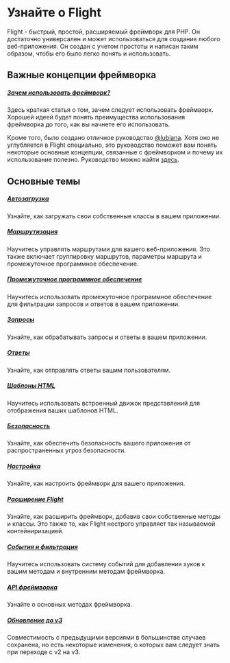 # Узнайте о Flight

Flight - быстрый, простой, расширяемый фреймворк для PHP. Он достаточно универсален и может использоваться для создания любого веб-приложения. Он создан с учетом простоты и написан таким образом, чтобы его было легко понять и использовать.

## Важные концепции фреймворка

##### [Зачем использовать фреймворк?](/learn/why-frameworks)

Здесь краткая статья о том, зачем следует использовать фреймворк. Хорошей идеей будет понять преимущества использования фреймворка до того, как вы начнете его использовать.

Кроме того, было создано отличное руководство [@lubiana](https://git.php.fail/lubiana). Хотя оно не углубляется в Flight специально, это руководство поможет вам понять некоторые основные концепции, связанные с фреймворком и почему их использование полезно. Руководство можно найти [здесь](https://git.php.fail/lubiana/no-framework-tutorial/src/branch/master/README.md).

## Основные темы

##### [Автозагрузка](/learn/autoloading)

Узнайте, как загружать свои собственные классы в вашем приложении.

##### [Маршрутизация](/learn/routing)

Научитесь управлять маршрутами для вашего веб-приложения. Это также включает группировку маршрутов, параметры маршрута и промежуточное программное обеспечение.

##### [Промежуточное программное обеспечение](/learn/middleware)

Научитесь использовать промежуточное программное обеспечение для фильтрации запросов и ответов в вашем приложении.

##### [Запросы](/learn/requests)

Узнайте, как обрабатывать запросы и ответы в вашем приложении.

##### [Ответы](/learn/responses)

Узнайте, как отправлять ответы вашим пользователям.

##### [Шаблоны HTML](/learn/templates)

Научитесь использовать встроенный движок представлений для отображения ваших шаблонов HTML.

##### [Безопасность](/learn/security)

Узнайте, как обеспечить безопасность вашего приложения от распространенных угроз безопасности.

##### [Настройка](/learn/configuration)

Узнайте, как настроить фреймворк для вашего приложения.

##### [Расширение Flight](/learn/extending)

Узнайте, как расширить фреймворк, добавив свои собственные методы и классы. Это также то, как Flight нестрого управляет так называемой контейниризацией.

##### [События и фильтрация](/learn/filtering)

Научитесь использовать систему событий для добавления хуков к вашим методам и внутренним методам фреймворка.

##### [API фреймворка](/learn/api)

Узнайте о основных методах фреймворка.

##### [Обновление до v3](/learn/migrating-to-v3)
Совместимость с предыдущими версиями в большинстве случаев сохранена, но есть некоторые изменения, о которых вам следует знать при переходе с v2 на v3.